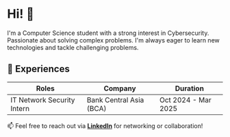 # Hi! 👋  

I'm a Computer Science student with a strong interest in Cybersecurity. Passionate about solving complex problems. I'm always eager to learn new technologies and tackle challenging problems.  


## 💼 Experiences  
| Roles                      | Company   | Duration             |  
|----------------------------|----------|----------------------|  
| IT Network Security Intern          | Bank Central Asia (BCA)   | Oct 2024 - Mar 2025  |

📫 Feel free to reach out via **[LinkedIn](https://www.linkedin.com/in/supandisaputra)** for networking or collaboration!  
